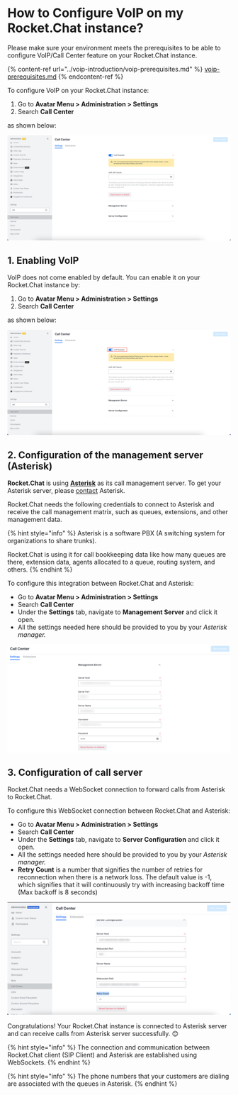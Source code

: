 # How to Configure VoIP on my Rocket.Chat instance?

Please make sure your environment meets the prerequisites to be able to configure VoIP/Call Center feature on your Rocket.Chat instance.

{% content-ref url="../voip-introduction/voip-prerequisites.md" %}
[voip-prerequisites.md](../voip-introduction/voip-prerequisites.md)
{% endcontent-ref %}

To configure VoIP on your Rocket.Chat instance:

1. Go to **Avatar Menu > Administration > Settings**
2. Search **Call Center**

as shown below:

![Rocket.Chat Call Center](<../../../.gitbook/assets/image (688) (1).png>)

## 1. Enabling VoIP

VoIP does not come enabled by default. You can enable it on your Rocket.Chat instance by:

1. Go to **Avatar Menu > Administration > Settings**
2. Search **Call Center**

as shown below:

![VoIP Enable/Disable](<../../../.gitbook/assets/image (666).png>)

## 2. Configuration of the management server (Asterisk)

**Rocket.Chat** is using [**Asterisk**](https://www.asterisk.org) as its call management server. To get your Asterisk server, please [contact](https://www.asterisk.org/products/) Asterisk.

Rocket.Chat needs the following credentials to connect to Asterisk and receive the call management matrix, such as queues, extensions, and other management data.

{% hint style="info" %}
Asterisk is a software PBX (A switching system for organizations to share trunks).

Rocket.Chat is using it for call bookkeeping data like how many queues are there, extension data, agents allocated to a queue, routing system, and others.
{% endhint %}

To configure this integration between Rocket.Chat and Asterisk:

* Go to **Avatar Menu > Administration > Settings**
* Search **Call Center**
* Under the **Settings** tab, navigate to **Management Server** and click it open.
* All the settings needed here should be provided to you by your _Asterisk manager._

![Management server configuration](<../../../.gitbook/assets/image (668) (1) (1) (1).png>)

## 3. Configuration of call server

Rocket.Chat needs a WebSocket connection to forward calls from Asterisk to Rocket.Chat.

To configure this WebSocket connection between Rocket.Chat and Asterisk:

* Go to **Avatar Menu > Administration > Settings**
* Search **Call Center**
* Under the **Settings** tab, navigate to **Server Configuration** and click it open.
* All the settings needed here should be provided to you by your _Asterisk manager._
* **Retry Count** is a number that signifies the number of retries for reconnection when there is a network loss. The default value is -1, which signifies that it will continuously try with increasing backoff time (Max backoff is 8 seconds)

![Call server configuration](<../../../.gitbook/assets/image (455).png>)

Congratulations! Your Rocket.Chat instance is connected to Asterisk server and can receive calls from Asterisk server successfully. 😊

{% hint style="info" %}
The connection and communication between Rocket.Chat client (SIP Client) and Asterisk are established using WebSockets.
{% endhint %}

{% hint style="info" %}
The phone numbers that your customers are dialing are associated with the queues in Asterisk.
{% endhint %}
